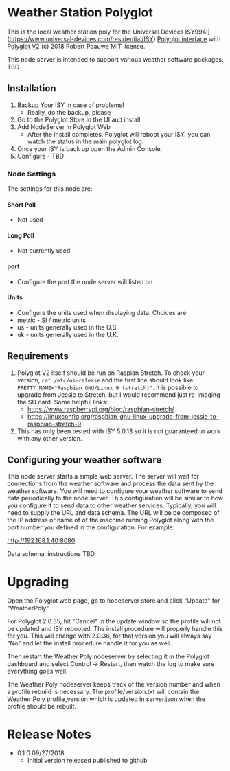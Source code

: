 
# Weather Station Polyglot

This is the local weather station poly for the Universal Devices ISY994i](https://www.universal-devices.com/residential/ISY) [Polyglot interface](http://www.universal-devices.com/developers/polyglot/docs/) with  [Polyglot V2](https://github.com/Einstein42/udi-polyglotv2)
(c) 2018 Robert Paauwe
MIT license.

This node server is intended to support various weather software packages. TBD

## Installation

1. Backup Your ISY in case of problems!
   * Really, do the backup, please
2. Go to the Polyglot Store in the UI and install.
3. Add NodeServer in Polyglot Web
   * After the install completes, Polyglot will reboot your ISY, you can watch the status in the main polyglot log.
4. Once your ISY is back up open the Admin Console.
5. Configure - TBD

### Node Settings
The settings for this node are:

#### Short Poll
   * Not used
#### Long Poll
   * Not currently used
#### port
   * Configure the port the node server will listen on
#### Units
   * Configure the units used when displaying data. Choices are:
   *   metric - SI / metric units
   *   us     - units generally used in the U.S.
   *   uk     - units generally used in the U.K.

## Requirements

1. Polyglot V2 itself should be run on Raspian Stretch.
  To check your version, ```cat /etc/os-release``` and the first line should look like
  ```PRETTY_NAME="Raspbian GNU/Linux 9 (stretch)"```. It is possible to upgrade from Jessie to
  Stretch, but I would recommend just re-imaging the SD card.  Some helpful links:
   * https://www.raspberrypi.org/blog/raspbian-stretch/
   * https://linuxconfig.org/raspbian-gnu-linux-upgrade-from-jessie-to-raspbian-stretch-9
2. This has only been tested with ISY 5.0.13 so it is not guaranteed to work with any other version.

## Configuring your weather software

This node server starts a simple web server. The server will wait for
connections from the weather software and process the data sent by the
weather software.  You will need to configure your weather software to send
data periodically to the node server.  This configuration will be similar
to how you configure it to send data to other weather services. Typically,
you will need to supply the URL and data schema. The URL will be be composed
of the IP address or name of of the machine running Polyglot along with the
port number you defined in the configuration. For example:

http://192.168.1.40:8080

Data schema, instructions TBD

# Upgrading

Open the Polyglot web page, go to nodeserver store and click "Update" for "WeatherPoly".

For Polyglot 2.0.35, hit "Cancel" in the update window so the profile will not be updated and ISY rebooted.  The install procedure will properly handle this for you.  This will change with 2.0.36, for that version you will always say "No" and let the install procedure handle it for you as well.

Then restart the Weather Poly nodeserver by selecting it in the Polyglot dashboard and select Control -> Restart, then watch the log to make sure everything goes well.

The Weather Poly nodeserver keeps track of the version number and when a profile rebuild is necessary.  The profile/version.txt will contain the Weather Poly profile_version which is updated in server.json when the profile should be rebuilt.

# Release Notes

- 0.1.0 09/27/2018
   - Initial version released published to github
